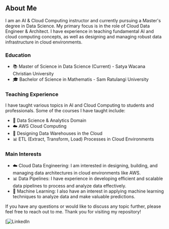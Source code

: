 ## About Me

I am an AI & Cloud Computing instructor and currently pursuing a Master's degree in Data Science. My primary focus is in the role of Cloud Data Engineer & Architect. I have experience in teaching fundamental AI and cloud computing concepts, as well as designing and managing robust data infrastructure in cloud environments.

### Education

- 📚 Master of Science in Data Science (Current) - Satya Wacana Christian University
- 🎓 Bachelor of Science in Mathematis - Sam Ratulangi University

### Teaching Experience

I have taught various topics in AI and Cloud Computing to students and professionals. Some of the courses I have taught include:

- 🤖 Data Science & Analytics Domain
- ☁️ AWS Cloud Computing
- 💾 Designing Data Warehouses in the Cloud
- 📊 ETL (Extract, Transform, Load) Processes in Cloud Environments

### Main Interests

- ☁️ Cloud Data Engineering: I am interested in designing, building, and managing data architectures in cloud environments like AWS.
- 📊 Data Pipelines: I have experience in developing efficient and scalable data pipelines to process and analyze data effectively.
- 🤖 Machine Learning: I also have an interest in applying machine learning techniques to analyze data and make valuable predictions.

If you have any questions or would like to discuss any topic further, please feel free to reach out to me. Thank you for visiting my repository!

[![LinkedIn](https://www.linkedin.com/in/abdielwillyargoni/)



<!--
**AbdielWillyar/AbdielWillyar** is a ✨ _special_ ✨ repository because its `README.md` (this file) appears on your GitHub profile.

Here are some ideas to get you started:

- 🔭 I’m currently working on ...
- 🌱 I’m currently learning ...
- 👯 I’m looking to collaborate on ...
- 🤔 I’m looking for help with ...
- 💬 Ask me about ...
- 📫 How to reach me: ...
- 😄 Pronouns: ...
- ⚡ Fun fact: ...
-->

